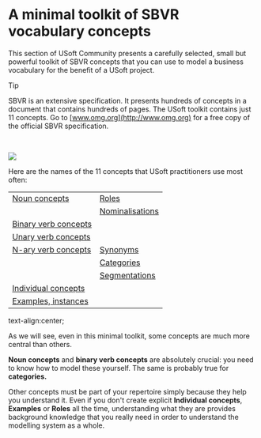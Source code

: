 # A minimal toolkit of SBVR vocabulary concepts

This section of USoft Community presents a carefully selected, small but powerful toolkit of SBVR concepts that you can use to model a business vocabulary for the benefit of a USoft project.

> [!TIP]
> SBVR is an extensive specification. It presents hundreds of concepts in a document that contains hundreds of pages. The USoft toolkit contains just 11 concepts. Go to [www.omg.org](http://www.omg.org) for a free copy of the official SBVR specification.

 

![](/api/Business%20rules/Vocabulary%20concepts/assets/2ed36c36-bd2f-4a1f-934b-4034b50c21ef.png)

Here are the names of the 11 concepts that USoft practitioners use most often:

|        |        |
|--------|--------|
|[Noun concepts](/docs/Business%20rules/Vocabulary%20concepts/Noun%20concepts.md)|[Roles](/docs/Business%20rules/Vocabulary%20concepts/Roles.md)|
|        |[Nominalisations](/docs/Business%20rules/Vocabulary%20concepts/Nominalisations.md)|
|[Binary verb concepts](/docs/Business%20rules/Vocabulary%20concepts/Binary%20verb%20concepts.md)|        |
|[Unary verb concepts](/docs/Business%20rules/Vocabulary%20concepts/Unary%20verb%20concepts.md)|        |
|[N-ary verb concepts](/docs/Business%20rules/Vocabulary%20concepts/Nary%20verb%20concepts.md)|[Synonyms](/docs/Business%20rules/Vocabulary%20concepts/Synonyms.md)|
|        |[Categories](/docs/Business%20rules/Vocabulary%20concepts/Categories.md)|
|        |[Segmentations](/docs/Business%20rules/Vocabulary%20concepts/Categories.md)|
|[Individual concepts](/docs/Business%20rules/Vocabulary%20concepts/Individual%20concepts.md)|        |
|[Examples, instances](/docs/Business%20rules/Vocabulary%20concepts/Examples%20instances.md)|        |



text-align:center; 

As we will see, even in this minimal toolkit, some concepts are much more central than others.

**Noun concepts** and **binary verb concepts** are absolutely crucial: you need to know how to model these yourself. The same is probably true for **categories.** 

Other concepts must be part of your repertoire simply because they help you understand it. Even if you don't create explicit **Individual concepts**, **Examples** or **Roles** all the time, understanding what they are provides background knowledge that you really need in order to understand the modelling system as a whole.